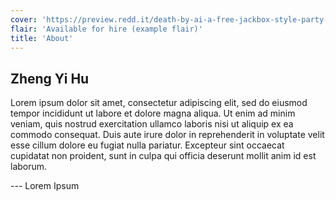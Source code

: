 ```yaml
---
cover: 'https://preview.redd.it/death-by-ai-a-free-jackbox-style-party-game-ai-judges-your-v0-hrpypgwlvq4c1.gif?format=png8&s=704b7322d9b93ade7b840e9e60260aea7625ef13'
flair: 'Available for hire (example flair)'
title: 'About'
---
```


## Zheng Yi Hu

Lorem ipsum dolor sit amet, consectetur adipiscing elit, sed do eiusmod tempor incididunt ut labore et dolore magna aliqua. Ut enim ad minim veniam, quis nostrud exercitation ullamco laboris nisi ut aliquip ex ea commodo consequat. Duis aute irure dolor in reprehenderit in voluptate velit esse cillum dolore eu fugiat nulla pariatur. Excepteur sint occaecat cupidatat non proident, sunt in culpa qui officia deserunt mollit anim id est laborum.

--- Lorem Ipsum
